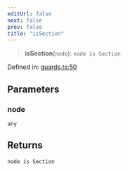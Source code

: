 ```yaml
---
editUrl: false
next: false
prev: false
title: "isSection"
---
```


> **isSection**(`node`): `node is Section`

Defined in: [guards.ts:50](https://github.com/rcs-agents/rcs-lang/blob/44f56387ee45f73805b6a88a5582e17ead444456/packages/ast/src/guards.ts#L50)

## Parameters

### node

`any`

## Returns

`node is Section`
